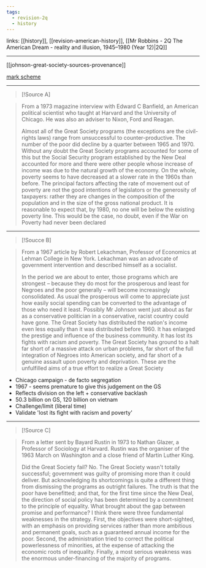```yaml
---
tags:
  - revision-2q
  - history
---
```


links: [[history]], [[revision-american-history]], [[Mr Robbins - 2Q The American Dream - reality and illusion, 1945–1980 (Year 12)|2Q]]

***

[[johnson-great-society-sources-provenance]]

[mark scheme](https://www.cienotes.com/wp-content/uploads/2020/02/AQA-70422Q-W-MS-JUN17.pdf)

***

> [!Source A]

> From a 1973 magazine interview with Edward C Banfield, an American political scientist who taught at Harvard and the University of Chicago. He was also an adviser to Nixon, Ford and Reagan.
>
> Almost all of the Great Society programs (the exceptions are the civil-rights laws) range from unsuccessful to counter-productive. The number of the poor did decline by a quarter between 1965 and 1970. Without any doubt the Great Society programs accounted for some of this but the Social Security program established by the New Deal accounted for more and there were other people whose increase of income was due to the natural growth of the economy. On the whole, poverty seems to have decreased at a slower rate in the 1960s than before. The principal factors affecting the rate of movement out of poverty are not the good intentions of legislators or the generosity of taxpayers: rather they are changes in the composition of the population and in the size of the gross national product. It is reasonable to expect that, by 1980, no one will be below the existing poverty line. This would be the case, no doubt, even if the War on Poverty had never been declared

***

> [!Soucce B]

> From a 1967 article by Robert Lekachman, Professor of Economics at Lehman College in New York. Lekachman was an advocate of government intervention and described himself as a socialist.
>
> In the period we are about to enter, those programs which are strongest – because they do most for the prosperous and least for Negroes and the poor generally – will become increasingly consolidated. As usual the prosperous will come to appreciate just how easily social spending can be converted to the advantage of those who need it least. Possibly Mr Johnson went just about as far as a conservative politician in a conservative, racist country could have gone. The Great Society has distributed the nation's income even less equally than it was distributed before 1960. It has enlarged the prestige and influence of the business community. It has lost its fights with racism and poverty. The Great Society has ground to a halt far short of a massive attack on urban problems, far short of the full integration of Negroes into American society, and far short of a genuine assault upon poverty and deprivation. These are the unfulfilled aims of a true effort to realize a Great Society

- Chicago campaign - de facto segregation 
- 1967 - seems premature to give this judgement on the GS
- Reflects division on the left + conservative backlash 
- 50.3 billion on GS, 120 billion on vietnam
- Challenge/limit (liberal time)
- Validate 'lost its fight with racism and poverty'

***

> [!Source C]

> From a letter sent by Bayard Rustin in 1973 to Nathan Glazer, a Professor of Sociology at Harvard. Rustin was the organiser of the 1963 March on Washington and a close friend of Martin Luther King.
>
> Did the Great Society fail? No. The Great Society wasn't totally successful; government was guilty of promising more than it could deliver. But acknowledging its shortcomings is quite a different thing from dismissing the programs as outright failures. The truth is that the poor have benefitted; and that, for the first time since the New Deal, the direction of social policy has been determined by a commitment to the principle of equality. What brought about the gap between promise and performance? I think there were three fundamental weaknesses in the strategy. First, the objectives were short-sighted, with an emphasis on providing services rather than more ambitious and permanent goals, such as a guaranteed annual income for the poor. Second, the administration tried to correct the political powerlessness of minorities, at the expense of attacking the economic roots of inequality. Finally, a most serious weakness was the enormous under-financing of the majority of programs.
